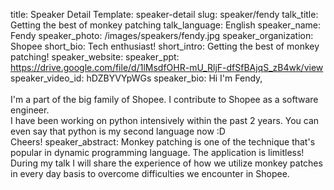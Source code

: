 title: Speaker Detail
Template: speaker-detail
slug: speaker/fendy
talk_title: Getting the best of monkey patching
talk_language: English
speaker_name: Fendy
speaker_photo: /images/speakers/fendy.jpg
speaker_organization: Shopee
short_bio: Tech enthusiast!
short_intro: Getting the best of monkey patching!
speaker_website: 
speaker_ppt: https://drive.google.com/file/d/1lMsdfOHR-mU_RljF-dfSfBAjqS_zB4wk/view
speaker_video_id: hDZBYVYpWGs
speaker_bio: Hi I'm Fendy, <br><br>I'm a part of the big family of Shopee. I contribute to Shopee as a software engineer. <br>I have been working on python intensively within the past 2 years. You can even say that python is my second language now :D <br>Cheers!
speaker_abstract: Monkey patching is one of the technique that's popular in dynamic programming language.
    The application is limitless!
    During my talk I will share the experience of how we utilize monkey patches in every day basis to overcome difficulties we encounter in Shopee.

